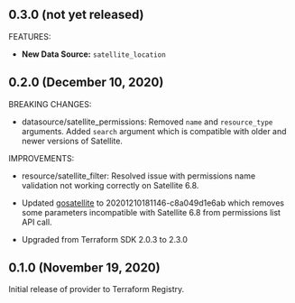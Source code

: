 ## 0.3.0 (not yet released)

FEATURES:

* **New Data Source:** `satellite_location`

## 0.2.0 (December 10, 2020)

BREAKING CHANGES:

* datasource/satellite_permissions: Removed `name` and `resource_type` arguments.
  Added `search` argument which is compatible with older and newer versions of Satellite.

IMPROVEMENTS:

* resource/satellite_filter: Resolved issue with permissions name validation not working correctly
  on Satellite 6.8.

* Updated [gosatellite](https://github.com/umich-vci/gosatellite) to 20201210181146-c8a049d1e6ab
  which removes some parameters incompatible with Satellite 6.8 from permissions list API call.

* Upgraded from Terraform SDK 2.0.3 to 2.3.0

## 0.1.0 (November 19, 2020)

Initial release of provider to Terraform Registry.
